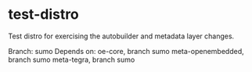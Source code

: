 test-distro
===========

Test distro for exercising the autobuilder and metadata layer changes.

Branch: sumo
Depends on:
   oe-core, branch sumo
   meta-openembedded, branch sumo
   meta-tegra, branch sumo
